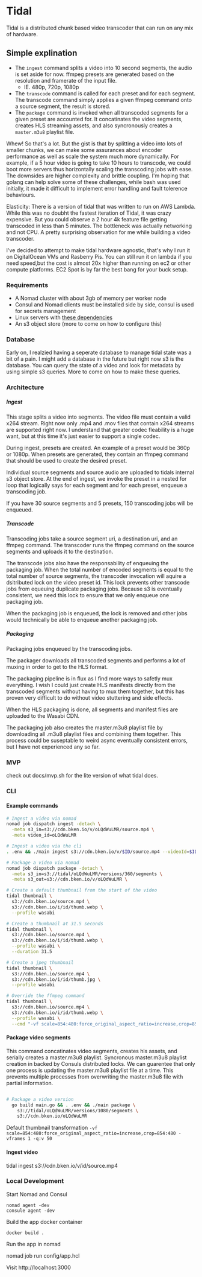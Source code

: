 # Tidal

Tidal is a distributed chunk based video transcoder that can run on any mix of hardware.

## Simple explination

- The `ingest` command splits a video into 10 second segments, the audio is set aside for now. ffmpeg presets are generated based on the resolution and framerate of the input file.
  - IE. 480p, 720p, 1080p
- The `transcode` command is called for each preset and for each segment. The transcode command simply applies a given ffmpeg command onto a source segment, the result is stored.
- The `package` command is invoked when all transcoded segments for a given preset are accounted for. It concatinates the video segments, creates HLS streaming assets, and also syncronously creates a `master.m3u8` playlist file.

Whew! So that's a lot. But the gist is that by splitting a video into lots of smaller chunks, we can make some assurances about encoder performance as well as scale the system much more dynamically. For example, if a 5 hour video is going to take 10 hours to transcode, we could boot more servers thus horizontally scaling the transcoding jobs with ease. The downsides are higher complexity and brittle coupling. I'm hoping that golang can help solve some of these challenges, while bash was used initially, it made it difficult to implement error handling and fault tolerence behaviours.

Elasticity: There is a version of tidal that was written to run on AWS Lambda. While this was no doubht the fastest iteration of Tidal, it was crazy expensive. But you could observe a 2 hour 4k feature file getting transcoded in less than 5 minutes. The bottleneck was actually networking and not CPU. A pretty surprising observation for me while building a video transcoder.

I've decided to attempt to make tidal hardware agnostic, that's why I run it on DigitalOcean VMs and Rasberry Pis. You can still run it on lambda if you need speed,but the cost is almost 20x higher than running on ec2 or other compute platforms. EC2 Spot is by far the best bang for your buck setup.

### Requirements

- A Nomad cluster with about 3gb of memory per worker node
- Consul and Nomad clients must be installed side by side, consul is used for secrets management
- Linux servers with [these dependencies](https://github.com/bkenio/keel)
- An s3 object store (more to come on how to configure this)

### Database

Early on, I realzied having a seperate database to manage tidal state was a bit of a pain. I might add a database in the future but right now s3 is the database. You can query the state of a video and look for metadata by using simple s3 queries. More to come on how to make these queries.

### Architecture

##### Ingest

This stage splits a video into segments. The video file must contain a valid x264 stream. Right now only .mp4 and .mov files that contain x264 streams are supported right now. I understand that greater codec fleability is a huge want, but at this time it's just easier to support a single codec.

During ingest, presets are created. An example of a preset would be 360p or 1080p. When presets are generated, they contain an ffmpeg command that should be used to create the desired preset.

Individual source segments and source audio are uploaded to tidals internal s3 object store. At the end of ingest, we invoke the preset in a nested for loop that logically says for each segment and for each preset, enqueue a transcoding job.

If you have 30 source segments and 5 presets, 150 transcoding jobs will be enqueued.

##### Transcode

Transcoding jobs take a source segment uri, a destination uri, and an ffmpeg command. The transcoder runs the ffmpeg command on the source segments and uploads it to the destination.

The transcode jobs also have the responsability of enqueuing the packaging job. When the total number of encoded segments is equal to the total number of source segments, the transcoder invocation will aquire a dsitributed lock on the video preset id. This lock prevents other transcode jobs from equeuing duplicate packaging jobs. Because s3 is eventually consistent, we need this lock to ensure that we only enqueue one packaging job.

When the packaging job is enqueued, the lock is removed and other jobs would technically be able to enqueue another packaging job.

##### Packaging

Packaging jobs enqueued by the transcoding jobs.

The packager downloads all transcoded segments and performs a lot of muxing in order to get to the HLS format.

The packaging pipeline is in flux as I find more ways to safetly mux everything. I wish I could just create HLS manifests directly from the transcoded segments without having to mux them together, but this has proven very difficult to do without video stuttering and side effects.

When the HLS packaging is done, all segments and manifest files are uploaded to the Wasabi CDN.

The packaging job also creates the master.m3u8 playlist file by downloading all .m3u8 playlist files and combining them together. This process could be suseptable to weird async eventually consistent errors, but I have not experienced any so far.

### MVP

check out docs/mvp.sh for the lite version of what tidal does.

### CLI

#### Example commands

```bash
# Ingest a video via nomad
nomad job dispatch ingest -detach \
  -meta s3_in=s3://cdn.bken.io/v/oLQdWuLMR/source.mp4 \
  -meta video_id=oLQdWuLMR

# Ingest a video via the cli
. .env && ./main ingest s3://cdn.bken.io/v/$ID/source.mp4 --videoId=$ID

# Package a video via nomad
nomad job dispatch package -detach \
  -meta s3_in=s3://tidal/oLQdWuLMR/versions/360/segments \
  -meta s3_out=s3://cdn.bken.io/v/oLQdWuLMR \

# Create a default thumbnail from the start of the video
tidal thumbnail \
  s3://cdn.bken.io/source.mp4 \
  s3://cdn.bken.io/i/id/thumb.webp \
  --profile wasabi

# Create a thumbnail at 31.5 seconds
tidal thumbnail \
  s3://cdn.bken.io/source.mp4 \
  s3://cdn.bken.io/i/id/thumb.webp \
  --profile wasabi \
  --duration 31.5

# Create a jpeg thumbnail
tidal thumbnail \
  s3://cdn.bken.io/source.mp4 \
  s3://cdn.bken.io/i/id/thumb.jpg \
  --profile wasabi

# Override the ffmpeg command
tidal thumbnail \
  s3://cdn.bken.io/source.mp4 \
  s3://cdn.bken.io/i/id/thumb.webp \
  --profile wasabi \
  --cmd "-vf scale=854:480:force_original_aspect_ratio=increase,crop=854:480 -vframes 1 -q:v 80"
```

#### Package video segments

This command concatinates video segments, creates hls assets, and serially creates a master.m3u8 playlist. Syncronous master.m3u8 playlist creation in backed by Consuls distributed locks. We can guarentee that only one process is updating the master.m3u8 playlist file at a time. This prevents multiple processes from overwriting the master.m3u8 file with partial information.

```bash

# Package a video version
  go build main.go && . .env && ./main package \
    s3://tidal/oLQdWuLMR/versions/1080/segments \
    s3://cdn.bken.io/oLQdWuLMR

```

Default thumbnail transformation
`-vf scale=854:480:force_original_aspect_ratio=increase,crop=854:480 -vframes 1 -q:v 50`

#### Ingest video

tidal ingest s3://cdn.bken.io/v/id/source.mp4


### Local Development

Start Nomad and Consul

```
nomad agent -dev
consule agent -dev
```

Build the app docker container

```
docker build .
```

Run the app in nomad

nomad job run config/app.hcl

Visit http://localhost:3000